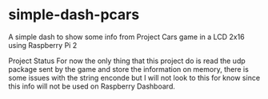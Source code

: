 # simple-dash-pcars
A simple dash to show some info from Project Cars game in a LCD 2x16 using Raspberry Pi 2

Project Status
For now the only thing that this project do is read the udp package sent by the game and store the information on memory, there is some issues with the string enconde but I will not look to this for know since this info will not be used on Raspberry Dashboard.
